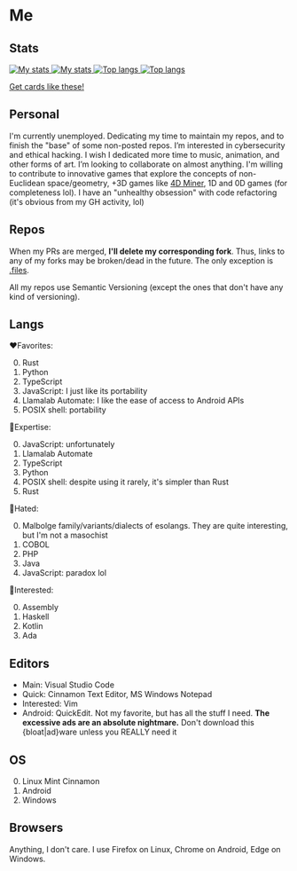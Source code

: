 # Me

## Stats
<a href=https://github.com/Rudxain#gh-light-mode-only>
	<img
		src=https://github-readme-stats.vercel.app/api?username=Rudxain&show_icons=true&hide_rank=true#gh-light-mode-only
		alt='My stats'
		loading=lazy
	>
</a>
<a href=https://github.com/Rudxain#gh-dark-mode-only>
	<img
		src=https://github-readme-stats.vercel.app/api?username=Rudxain&show_icons=true&hide_rank=true&theme=github_dark#gh-dark-mode-only
		alt='My stats'
		loading=lazy
	>
</a>

<a href=https://github.com/Rudxain#gh-light-mode-only>
	<img
		src=https://github-readme-stats.vercel.app/api/top-langs/?username=Rudxain&langs_count=3#gh-light-mode-only
		alt='Top langs'
		loading=lazy
	>
</a>
<a href=https://github.com/Rudxain#gh-dark-mode-only>
	<img
		src=https://github-readme-stats.vercel.app/api/top-langs/?username=Rudxain&langs_count=3&theme=github_dark#gh-dark-mode-only
		alt='Top langs'
		loading=lazy
	>
</a>

[Get cards like these!](https://github.com/anuraghazra/github-readme-stats)

## Personal
I'm currently unemployed. Dedicating my time to maintain my repos, and to finish the "base" of some non-posted repos. I’m interested in cybersecurity and ethical hacking. I wish I dedicated more time to music, animation, and other forms of art. I’m looking to collaborate on almost anything. I'm willing to contribute to innovative games that explore the concepts of non-Euclidean space/geometry, +3D games like [4D Miner](https://mashpoe.com/4d-miner), 1D and 0D games (for completeness lol). I have an "unhealthy obsession" with code refactoring (it's obvious from my GH activity, lol)

## Repos
When my PRs are merged, **I'll delete my corresponding fork**. Thus, links to any of my forks may be broken/dead in the future. The only exception is [.files](https://github.com/Rudxain/dotfiles).

All my repos use Semantic Versioning (except the ones that don't have any kind of versioning).

## Langs
❤Favorites:

0. Rust
1. Python
2. TypeScript
3. JavaScript: I just like its portability
4. Llamalab Automate: I like the ease of access to Android APIs
5. POSIX shell: portability

🧠Expertise:

0. JavaScript: unfortunately
1. Llamalab Automate
2. TypeScript
3. Python
4. POSIX shell: despite using it rarely, it's simpler than Rust
5. Rust

🤮Hated:

0. Malbolge family/variants/dialects of esolangs. They are quite interesting, but I'm not a masochist
1. COBOL
2. PHP
3. Java
4. JavaScript: paradox lol

👀Interested:

0. Assembly
1. Haskell
2. Kotlin
3. Ada

## Editors

- Main: Visual Studio Code
- Quick: Cinnamon Text Editor, MS Windows Notepad
- Interested: Vim
- Android: QuickEdit. Not my favorite, but has all the stuff I need. **The excessive ads are an absolute nightmare.** Don't download this {bloat|ad}ware unless you REALLY need it

## OS

0. Linux Mint Cinnamon
1. Android
2. Windows

## Browsers

Anything, I don't care. I use Firefox on Linux, Chrome on Android, Edge on Windows.
